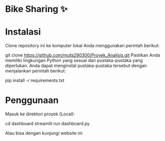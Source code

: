 # Bike Sharing ✨
# Instalasi
Clone repository ini ke komputer lokal Anda menggunakan perintah berikut:

git clone https://github.com/mufa290300/Proyek_Analisis.git
Pastikan Anda memiliki lingkungan Python yang sesuai dan pustaka-pustaka yang diperlukan. Anda dapat menginstal pustaka-pustaka tersebut dengan menjalankan perintah berikut:

pip install -r requirements.txt

# Penggunaan

Masuk ke direktori proyek (Local):

cd dashboard
streamlit run dashboard.py

Atau bisa dengan kunjungi website ini 
